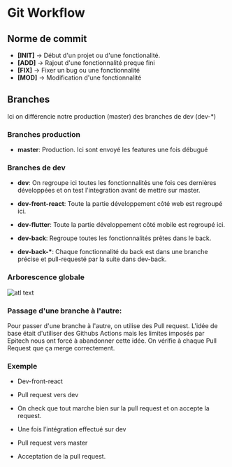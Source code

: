 # Git Workflow

## Norme de commit

- **[INIT]** -> Début d'un projet ou d'une fonctionalité.
- **[ADD]** -> Rajout d'une fonctionnalité preque fini  
- **[FIX]** -> Fixer un bug ou une fonctionnalité  
- **[MOD]** -> Modification d'une fonctionnalité  

## Branches

Ici on différencie notre production (master) des branches de dev (dev-*)

### Branches production

- **master**: Production. Ici sont envoyé les features une fois débugué

### Branches de dev

- **dev**: On regroupe ici toutes les fonctionnalités une fois ces dernières développées et on test l'integration avant de mettre sur master.  
  
- **dev-front-react**: Toute la partie développement côté web est regroupé ici.
- **dev-flutter**: Toute la partie développement côté mobile est regroupé ici.  
  
- **dev-back**: Regroupe toutes les fonctionnalités prêtes dans le back.
- **dev-back-\***: Chaque fonctionnalité du back est dans une branche précise et pull-requesté par la suite dans dev-back.

### Arborescence globale

![atl text](https://user-images.githubusercontent.com/62656340/110210107-75b33000-7e90-11eb-99a3-9838a9341505.png)


### Passage d'une branche à l'autre:
Pour passer d'une branche à l'autre, on utilise des Pull request. L'idée de base était d'utiliser des Githubs Actions mais les limites imposés par Epitech nous ont forcé à abandonner cette idée. On vérifie à chaque Pull Request que ça merge correctement.


### Exemple
- Dev-front-react  

- Pull request vers dev  

- On check que tout marche bien sur la pull request et on accepte la request.  

- Une fois l’intégration effectué sur dev  

- Pull request vers master  

- Acceptation de la pull request.
